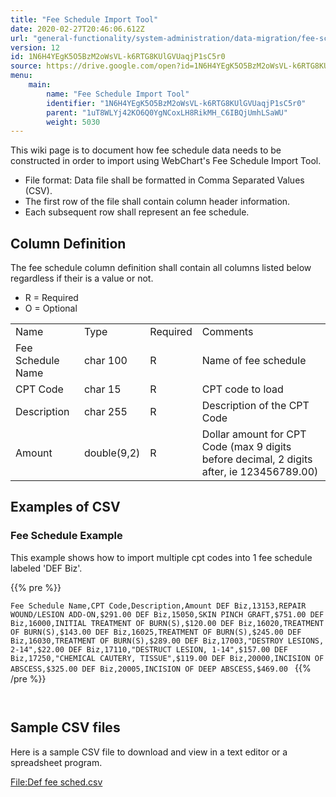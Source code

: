 ```yaml
---
title: "Fee Schedule Import Tool"
date: 2020-02-27T20:46:06.612Z
url: "general-functionality/system-administration/data-migration/fee-schedule-import-tool.html"
version: 12
id: 1N6H4YEgK5O5BzM2oWsVL-k6RTG8KUlGVUaqjP1sC5r0
source: https://drive.google.com/open?id=1N6H4YEgK5O5BzM2oWsVL-k6RTG8KUlGVUaqjP1sC5r0
menu:
    main:
        name: "Fee Schedule Import Tool"
        identifier: "1N6H4YEgK5O5BzM2oWsVL-k6RTG8KUlGVUaqjP1sC5r0"
        parent: "1uT8WLYj42KO6Q0YgNCoxLH8RikMH_C6IBQjUmhLSaWU"
        weight: 5030
---
```

This wiki page is to document how fee schedule data needs to be constructed in order to import using WebChart's Fee Schedule Import Tool.

* File format: Data file shall be formatted in Comma Separated Values (CSV).
* The first row of the file shall contain column header information.
* Each subsequent row shall represent an fee schedule.

## Column Definition

The fee schedule column definition shall contain all columns listed below regardless if their is a value or not.

* R = Required
* O = Optional

<table>
  <tr>
    <td>Name</td>
    <td>Type</td>
    <td>Required</td>
    <td>Comments</td>
  </tr>
  <tr>
    <td>Fee Schedule Name</td>
    <td>char 100</td>
    <td>R</td>
    <td>Name of fee schedule</td>
  </tr>
  <tr>
    <td>CPT Code</td>
    <td>char 15</td>
    <td>R</td>
    <td>CPT code to load</td>
  </tr>
  <tr>
    <td>Description</td>
    <td>char 255</td>
    <td>R</td>
    <td>Description of the CPT Code</td>
  </tr>
  <tr>
    <td>Amount</td>
    <td>double(9,2)</td>
    <td>R</td>
    <td>Dollar amount for CPT Code (max 9 digits before decimal, 2 digits after, ie 123456789.00)</td>
  </tr>
</table>

## Examples of CSV

### Fee Schedule Example

This example shows how to import multiple cpt codes into 1 fee schedule labeled 'DEF Biz'.



{{% pre %}}

` Fee Schedule Name,CPT Code,Description,Amount DEF Biz,13153,REPAIR WOUND/LESION ADD-ON,$291.00 DEF Biz,15050,SKIN PINCH GRAFT,$751.00 DEF Biz,16000,INITIAL TREATMENT OF BURN(S),$120.00 DEF Biz,16020,TREATMENT OF BURN(S),$143.00 DEF Biz,16025,TREATMENT OF BURN(S),$245.00 DEF Biz,16030,TREATMENT OF BURN(S),$289.00 DEF Biz,17003,"DESTROY LESIONS, 2-14",$22.00 DEF Biz,17110,"DESTRUCT LESION, 1-14",$157.00 DEF Biz,17250,"CHEMICAL CAUTERY, TISSUE",$119.00 DEF Biz,20000,INCISION OF ABSCESS,$325.00 DEF Biz,20005,INCISION OF DEEP ABSCESS,$469.00 
`
{{% /pre %}}


` 
`
## Sample CSV files

Here is a sample CSV file to download and view in a text editor or a spreadsheet program.

[File:Def fee sched.csv](https://miewiki.med-web.com/wiki/index.php/File:Def_fee_sched.csv)


